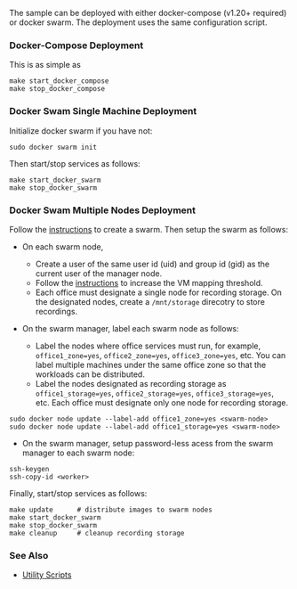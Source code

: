 The sample can be deployed with either docker-compose (v1.20+ required) or docker swarm. The deployment uses the same configuration script.   

### Docker-Compose Deployment

This is as simple as 
```
make start_docker_compose
make stop_docker_compose
```

### Docker Swam Single Machine Deployment

Initialize docker swarm if you have not:
```
sudo docker swarm init
```
Then start/stop services as follows:
```
make start_docker_swarm
make stop_docker_swarm
```

### Docker Swam Multiple Nodes Deployment

Follow the [instructions](https://docs.docker.com/engine/swarm/swarm-tutorial/create-swarm) to create a swarm. Then setup the swarm as follows:     

- On each swarm node, 
  - Create a user of the same user id (uid) and group id (gid) as the current user of the manager node.      
  - Follow the [instructions](https://www.elastic.co/guide/en/elasticsearch/reference/6.8/vm-max-map-count.html) to increase the VM mapping threshold.    
  - Each office must designate a single node for recording storage. On the designated nodes, create a ```/mnt/storage``` direcotry to store recordings.    

- On the swarm manager, label each swarm node as follows:    
  - Label the nodes where office services must run, for example, ```office1_zone=yes```, ```office2_zone=yes```, ```office3_zone=yes```, etc. You can label multiple machines under the same office zone so that the workloads can be distributed.  
  - Label the nodes designated as recording storage as ```office1_storage=yes```, ```office2_storage=yes```, ```office3_storage=yes```, etc. Each office must designate only one node for recording storage.   

```
sudo docker node update --label-add office1_zone=yes <swarm-node>
sudo docker node update --label-add office1_storage=yes <swarm-node>
```

- On the swarm manager, setup password-less acess from the swarm manager to each swarm node:   

```
ssh-keygen
ssh-copy-id <worker>
```

Finally, start/stop services as follows:   

```
make update      # distribute images to swarm nodes
make start_docker_swarm
make stop_docker_swarm
make cleanup     # cleanup recording storage
```

### See Also 

- [Utility Scripts](../../doc/script.md)   

